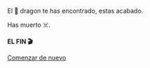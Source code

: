 El 🐉 dragon te has encontrado, estas acabado.

Has muerto ☠️.

**EL FIN 🎬**

[Comenzar de nuevo](../begin-journey.md)
